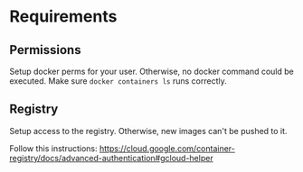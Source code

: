 # Requirements
## Permissions
Setup docker perms for your user. Otherwise, no docker command could be
executed. Make sure `docker containers ls` runs correctly.

## Registry
Setup access to the registry. Otherwise, new images can't be pushed to it.

Follow this instructions: https://cloud.google.com/container-registry/docs/advanced-authentication#gcloud-helper
